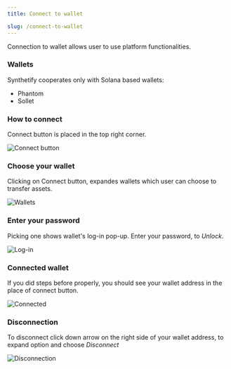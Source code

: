 ```yaml
---
title: Connect to wallet

slug: /connect-to-wallet
---
```


Connection to wallet allows user to use platform functionalities.

### Wallets

Synthetify cooperates only with Solana based wallets:

- Phantom
- Sollet

### How to connect

Connect button is placed in the top right corner.

![Connect button](https://i.imgur.com/SjJmfsn.png)

### Choose your wallet

Clicking on Connect button, expandes wallets which user can choose to transfer assets.

![Wallets](https://i.imgur.com/IXW08hb.png)

### Enter your password

Picking one shows wallet's log-in pop-up. Enter your password, to *Unlock*.

![Log-in](https://i.imgur.com/FtBUKkN.png)

### Connected wallet

If you did steps before properly, you should see your wallet address in the place of connect button.

![Connected](https://i.imgur.com/FRf3GLb.png)

### Disconnection

To disconnect click down arrow on the right side of your wallet address, to expand option and choose *Disconnect*

![Disconnection](https://i.imgur.com/xsuup9L.png)
